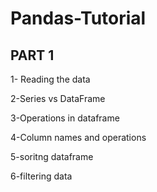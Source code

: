 # Pandas-Tutorial


## PART 1

1- Reading the data

2-Series vs DataFrame

3-Operations in dataframe

4-Column names and operations

5-soritng dataframe

6-filtering data
